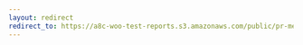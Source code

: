 ```yaml
---
layout: redirect
redirect_to: https://a8c-woo-test-reports.s3.amazonaws.com/public/pr-merge/39673/e2e/index.html
---
```

